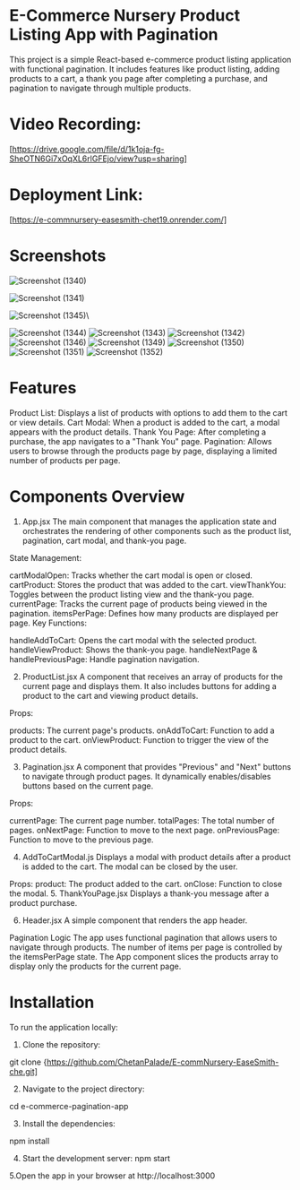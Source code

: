 # E-Commerce Nursery Product Listing App with Pagination

This project is a simple React-based e-commerce product listing application with functional pagination. It includes features like product listing, adding products to a cart, a thank you page after completing a purchase, and pagination to navigate through multiple products.

# Video Recording:
[https://drive.google.com/file/d/1k1oja-fg-SheOTN6Gi7xOqXL6rlGFEjo/view?usp=sharing]

# Deployment Link: 
[https://e-commnursery-easesmith-chet19.onrender.com/]

# Screenshots
![Screenshot (1340)](https://github.com/user-attachments/assets/a5522c0d-4bd4-43c7-bd34-823a812f0a5d)

![Screenshot (1341)](https://github.com/user-attachments/assets/1f7847ff-024a-4dd0-aaee-998f89cb5849)

![Screenshot (1345)](https://github.com/user-attachments/assets/aa21ed18-5587-4e38-b6af-21c9fe57bef8)\

![Screenshot (1344)](https://github.com/user-attachments/assets/3330a880-ab07-4a1b-9ddb-2fee9f9fc7f5)
![Screenshot (1343)](https://github.com/user-attachments/assets/bc428d4a-206e-4103-8b6c-647a0ebd8c4c)
![Screenshot (1342)](https://github.com/user-attachments/assets/287ced94-c587-46cb-a8bd-c6d3676ecd67)
![Screenshot (1346)](https://github.com/user-attachments/assets/b1707372-f385-4580-ae89-40b39280be26)
![Screenshot (1349)](https://github.com/user-attachments/assets/30693f46-7d56-4084-a70e-e152e166c0da)
![Screenshot (1350)](https://github.com/user-attachments/assets/d1903812-1d21-426e-ba71-5857bf371f82)
![Screenshot (1351)](https://github.com/user-attachments/assets/cf2ff399-60ba-4bad-94a2-038b3506d94d)
![Screenshot (1352)](https://github.com/user-attachments/assets/b9aa3630-fd5f-4c3b-b88e-ba2670872d18)



# Features
Product List: Displays a list of products with options to add them to the cart or view details.
Cart Modal: When a product is added to the cart, a modal appears with the product details.
Thank You Page: After completing a purchase, the app navigates to a "Thank You" page.
Pagination: Allows users to browse through the products page by page, displaying a limited number of products per page.

# Components Overview

1. App.jsx
The main component that manages the application state and orchestrates the rendering of other components such as the product list, pagination, cart modal, and thank-you page.

State Management:

cartModalOpen: Tracks whether the cart modal is open or closed.
cartProduct: Stores the product that was added to the cart.
viewThankYou: Toggles between the product listing view and the thank-you page.
currentPage: Tracks the current page of products being viewed in the pagination.
itemsPerPage: Defines how many products are displayed per page.
Key Functions:

handleAddToCart: Opens the cart modal with the selected product.
handleViewProduct: Shows the thank-you page.
handleNextPage & handlePreviousPage: Handle pagination navigation.

2. ProductList.jsx
A component that receives an array of products for the current page and displays them. It also includes buttons for adding a product to the cart and viewing product details.

Props:

products: The current page's products.
onAddToCart: Function to add a product to the cart.
onViewProduct: Function to trigger the view of the product details.

3. Pagination.jsx
A component that provides "Previous" and "Next" buttons to navigate through product pages. It dynamically enables/disables buttons based on the current page.

Props:

currentPage: The current page number.
totalPages: The total number of pages.
onNextPage: Function to move to the next page.
onPreviousPage: Function to move to the previous page.

4. AddToCartModal.js
Displays a modal with product details after a product is added to the cart. The modal can be closed by the user.

Props:
product: The product added to the cart.
onClose: Function to close the modal.
5. ThankYouPage.jsx
Displays a thank-you message after a product purchase.

6. Header.jsx
A simple component that renders the app header.

Pagination Logic
The app uses functional pagination that allows users to navigate through products. The number of items per page is controlled by the itemsPerPage state. The App component slices the products array to display only the products for the current page.


# Installation
To run the application locally:

1. Clone the repository:

git clone {https://github.com/ChetanPalade/E-commNursery-EaseSmith-che.git]

2. Navigate to the project directory:

cd e-commerce-pagination-app

3. Install the dependencies:

npm install

4. Start the development server:
npm start

5.Open the app in your browser at http://localhost:3000

